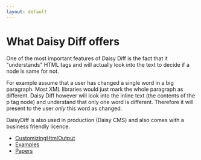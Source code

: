 ```yaml
---
layout: default
---
```


# What Daisy Diff offers

One of the most important features of Daisy Diff is the fact that it "understands" HTML tags and will actually look into the text to decide if a node is same for not.

For example assume that a user has changed a single word in a big paragraph. Most XML libraries would just mark the whole paragraph as different. Daisy Diff however will look into the inline text (the contents of the p tag node) and understand that only one word is different. Therefore it will present to the user *only* this word as changed.

DaisyDiff is also used in production (Daisy CMS) and also comes with a business friendly licence.

 * [CustomizingHtmlOutput](CustomizingHtmlOutput)
 * [Examples](Examples)
 * [Papers](Papers)